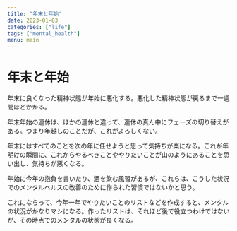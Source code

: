 ```yaml
---
title: "年末と年始"
date: 2023-01-03
categories: ["life"]
tags: ["mental_health"]
menu: main
---
```


# 年末と年始

年末に良くなった精神状態が年始に悪化する。悪化した精神状態が戻るまで一週間ほどかかる。

年末年始の連休は、ほかの連休と違って、連休の真ん中にフェーズの切り替えがある。つまり年越しのことだが、これがよろしくない。

年末にはすべてのことを次の年に任せようと思って気持ちが楽になる。これが年明けの瞬間に、これからやるべきことややりたいことが山のようにあることを思い出し、気持ちが悪くなる。

年始に今年の抱負を書いたり、酒を飲む風習があるが、これらは、こうした状況でのメンタルヘルスの改善のために作られた習慣ではないかと思う。

これにならって、今年一年でやりたいことのリストなどを作成すると、メンタルの状況がかなりマシになる。作ったリストは、それほど後で役立つわけではないが、その時点でのメンタルの状態が良くなる。
